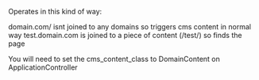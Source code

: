 Operates in this kind of way:

domain.com/ isnt joined to any domains so triggers cms content in normal way
test.domain.com is joined to a piece of content (/test/) so finds the page

You will need to set the cms_content_class to DomainContent on ApplicationController